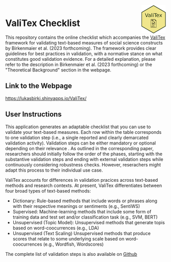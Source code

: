 <img src="www/logo_valitex.png" align="right" width="15%" height="15%"/>

# ValiTex Checklist 
This repository contains the online checklist which accompanies the [ValiTex](https://lukasbirki.shinyapps.io/ValiTex/) framework for validating text-based measures of social science constructs by Birkenmaier et al. (2023 forthcoming). The framework provides clear guidelines for best practices in validation, with a normative stance on what constitutes good validation evidence. For a detailed explanation, please refer to the description in Birkenmaier et al. (2023 forthcoming) or the "Theoretical Background" section in the webpage.

## Link to the Webpage
https://lukasbirki.shinyapps.io/ValiTex/

## User Instructions
This application generates an adaptable checklist that you can use to validate your text-based measures. Each row within the table corresponds to one validation step (i.e., a single reported and clearly demarcated validation activity). Validation steps can be either mandatory or optional depending on their relevance . As outlined in the corresponding paper, researchers should initially follow the order of the phases, starting with the substantive validation steps and ending with external validation steps while continuously considering robustness checks. However, reserachers might adapt this process to their individual use case.

ValiTex accounts for differences in validation pracices across text-based methods and research contexts. At present, ValiTex differentiates between four broad types of text-based methods:

- Dictionary: Rule-based methods that include words or phrases along with their respective meanings or sentiments (e.g., SentiWS)
- Supervised: Machine-learning methods that include some form of training data and test set and/or classification task (e.g., SVM, BERT)
- Unsupervised (Topic Model): Unsupervised methods that generate topis based on word-coocurrences (e.g., LDA)
- Unsupervised (Text Scaling) Unsupervised methods that produce scores that relate to some underlying scale based on word-coocurrences (e.g., Wordfish, Wordscores)

The complete list of validation steps is also available on [Github](https://github.com/lukasbirki/ValiTex-Checklist/tree/main/data)

